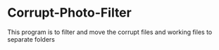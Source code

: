 # Corrupt-Photo-Filter
This program is to filter and move the corrupt files and working files to separate folders
